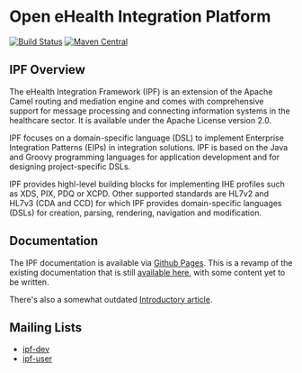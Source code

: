 # Open eHealth Integration Platform

[![Build Status](https://travis-ci.org/oehf/ipf.svg?branch=master)](https://travis-ci.org/oehf/ipf)
[![Maven Central](https://maven-badges.herokuapp.com/maven-central/org.openehealth.ipf/ipf/badge.svg)](http://mvnrepository.com/artifact/org.openehealth.ipf)

## IPF Overview

The eHealth Integration Framework (IPF) is an extension of the Apache Camel routing and mediation engine and comes with
comprehensive support for message processing and connecting information systems in the healthcare sector.
It is available under the Apache License version 2.0.

IPF focuses on a domain-specific language (DSL) to implement Enterprise Integration Patterns (EIPs) in integration solutions.
IPF is based on the Java and Groovy programming languages for application development and for designing project-specific DSLs.

IPF provides highl-level building blocks for implementing IHE profiles such as XDS, PIX, PDQ or XCPD.
Other supported standards are HL7v2 and HL7v3 (CDA and CCD) for which IPF provides domain-specific languages (DSLs) for
creation, parsing, rendering, navigation and modification.

## Documentation

The IPF documentation is available via [Github Pages](http://oehf.github.io/ipf-docs). This is a revamp of the existing
documentation that is still [available here](http://oehf.github.io/ipf), with some content yet to be written.

There's also a somewhat outdated [Introductory article](https://dzone.com/articles/introduction-open-ehealth).

## Mailing Lists

* [ipf-dev](https://groups.google.com/group/ipf-dev)
* [ipf-user](https://groups.google.com/group/ipf-user)
